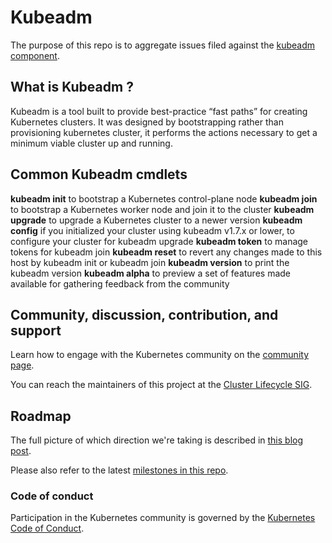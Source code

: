 # Kubeadm

The purpose of this repo is to aggregate issues filed against the [kubeadm component](https://github.com/kubernetes/kubernetes/tree/master/cmd/kubeadm).

## What is Kubeadm ?
Kubeadm is a tool built to provide best-practice “fast paths” for creating Kubernetes clusters. It was designed by bootstrapping rather than provisioning kubernetes cluster, it performs the actions necessary to get a minimum viable cluster up and running. 

## Common Kubeadm cmdlets 
**kubeadm init** to bootstrap a Kubernetes control-plane node
**kubeadm join** to bootstrap a Kubernetes worker node and join it to the cluster
**kubeadm upgrade** to upgrade a Kubernetes cluster to a newer version
**kubeadm config** if you initialized your cluster using kubeadm v1.7.x or lower, to configure your cluster for kubeadm upgrade
**kubeadm token** to manage tokens for kubeadm join
**kubeadm reset** to revert any changes made to this host by kubeadm init or kubeadm join
**kubeadm version** to print the kubeadm version
**kubeadm alpha** to preview a set of features made available for gathering feedback from the community

## Community, discussion, contribution, and support

Learn how to engage with the Kubernetes community on the [community page](https://kubernetes.io/community/).

You can reach the maintainers of this project at the [Cluster Lifecycle SIG](https://github.com/kubernetes/community/tree/master/sig-cluster-lifecycle#cluster-lifecycle-sig).

## Roadmap

The full picture of which direction we're taking is described in [this blog post](https://kubernetes.io/blog/2017/01/stronger-foundation-for-creating-and-managing-kubernetes-clusters/).

Please also refer to the latest [milestones in this repo](https://github.com/kubernetes/kubeadm/milestones).

### Code of conduct

Participation in the Kubernetes community is governed by the [Kubernetes Code of Conduct](code-of-conduct.md).
